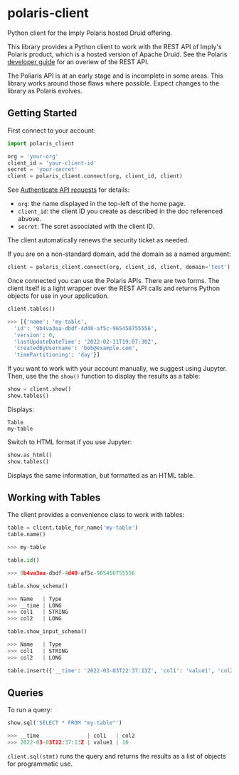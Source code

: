 # polaris-client

Python client for the Imply Polaris hosted Druid offering.

This library provides a Python client to work with the REST API of Imply's Polaris
product, which is a hosted version of Apache Druid. See the Polaris
[developer guide](https://docs.imply.io/polaris/api-overview/) for an overiew
of the REST API.

The Poliaris API is at an early stage and is incomplete in some areas. This
library works around those flaws where possible. Expect changes to the
library as Polaris evolves.

## Getting Started

First connect to your account:

```python
import polaris_client

org = 'your-org'
client_id = 'your-client-id'
secret = 'your-secret'
client = polaris_client.connect(org, client_id, client)
```

See [Authenticate API requests](https://docs.imply.io/polaris/oauth/) for
details:

* `org`: the name displayed in the top-left of the home page.
* `client_id`: the client ID you create as described in the doc referenced abvove.
* `secret`: The scret associated with the client ID.

The client automatically renews the security ticket as needed.

If you are on a non-standard domain, add the domain
as a named argument:

```python
client = polaris_client.connect(org, client_id, client, domain='test')
```

Once connected you can use the Polaris APIs. There are two forms. The
client itself is a light wrapper over the REST API calls and returns
Python objects for use in your application.

```python
client.tables()

>>> [{'name': 'my-table',
  'id': '9b4va3ea-dbdf-4d40-af5c-965450755556',
  'version': 0,
  'lastUpdateDateTime': '2022-02-11T19:07:30Z',
  'createdByUsername': 'bob@example.com',
  'timePartitioning': 'day'}]
```

If you want to work with your account manually, we suggest using Jupyter.
Then, use the the `show()` function to display the results as a table:

```python
show = client.show()
show.tables()
```

Displays:

```text
Table
my-table
```

Switch to HTML format if you use Jupyter:

```python
show.as_html()
show.tables()
```

Displays the same information, but formatted as an HTML table.

## Working with Tables

The client provides a convenience class to work with tables:

```python
table = client.table_for_name('my-table')
table.name()

>>> my-table

table.id()

>>> 9b4va3ea-dbdf-4d40-af5c-965450755556

table.show_schema()

>>> Name   | Type
>>> __time | LONG
>>> col1   | STRING
>>> col2   | LONG

table.show_input_schema()

>>> Name   | Type
>>> col1   | STRING
>>> col2   | LONG

table.insert({'__time': '2022-03-03T22:37:13Z', 'col1': 'value1', 'col2': 10})
```

## Queries

To run a query:

``` python
show.sql('SELECT * FROM "my-table"')

>>> __time               | col1   | col2
>>> 2022-03-03T22:37:13Z | value1 | 10
```

`client.sql(stmt)` runs the query and returns the results as a list of
objects for programmatic use.